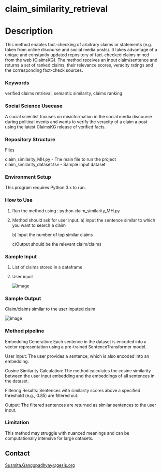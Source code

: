 # claim_similarity_retrieval

# Description
This method enables fact-checking of arbitrary claims or statements (e.g. taken from online discourse and social media posts). It takes advantage of a unique and constantly updated repository of fact-checked claims mined from the web (ClaimsKG). The method receives an input claim/sentence and returns a set of ranked claims, their relevance scores, veracity ratings and the corresponding fact-check sources.   

### Keywords
verified claims retrieval, semantic similarity, claims ranking

### Social Science Usecase

A social scientist focuses on misinformation in the social media discourse during political events and wants to verify the veracity of a claim a post using the latest ClaimsKG release of verified facts. 



### Repository Structure

Files

claim_similarity_MH.py - The main file to run the project
claim_similarity_dataset.tsv - Sample input dataset

### Environment Setup
This program requires Python 3.x to run.



  

### How to Use
1. Run the method using : python claim_similarity_MH.py
2. Method should ask for user input.
    a) input the sentence similar to which you want to search a claim

    b) Input the number of top similar claims
   

    c)Output should be the relevant claim/claims

   
### Sample Input 
1. List of claims stored in a dataframe
2. User input
   
   ![image](https://github.com/user-attachments/assets/6445c12f-4b67-406a-bed1-851192d74add)


### Sample Output
Claim/claims similar to the user inputed claim

  ![image](https://github.com/user-attachments/assets/eb1b2b97-98c9-446b-aa03-be7344fcc40f)


### Method pipeline

Embedding Generation: Each sentence in the dataset is encoded into a vector representation using a pre-trained SentenceTransformer model.

User Input: The user provides a sentence, which is also encoded into an embedding.

Cosine Similarity Calculation: The method calculates the cosine similarity between the user input embedding and the embeddings of all sentences in the dataset.

Filtering Results: Sentences with similarity scores above a specified threshold (e.g., 0.85) are filtered out.

Output: The filtered sentences are returned as similar sentences to the user input.



### Limitation

This method may struggle with nuanced meanings and can be computationally intensive for large datasets.



## Contact
Susmita.Gangopadhyay@gesis.org


